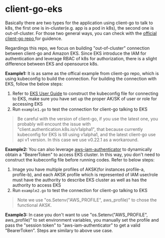 # client-go-eks

Basically there are two types for the application using client-go to talk to k8s, the first one is in-cluster(e.g. app is a pod in k8s), the second one is out-of-cluster. For those two general ways, you can check with the [official client-go repo ](https://github.com/kubernetes/client-go#how-to-use-it) for guidence.  

Regardings this repo, we focus on building "out-of-cluster" connection between client-go and Amazon EKS. Since EKS introduce the IAM for authentication and leverage RBAC of k8s for authorization, there is a slight difference between EKS and opensource k8s.  

**Example1:** It is as same as the offical example from client-go repo, which is using kubeconfig to build the connection. For building the connection with EKS, follow the below steps:  
 1. Refer to [EKS User Guide](https://docs.aws.amazon.com/eks/latest/userguide/create-kubeconfig.html#create-kubeconfig-automatically) to construct the kubeconfig file for connecting to EKS, make sure you have set up the proper AK/SK of user or role for accessing EKS
 2. Run `example1.go` to test the connection for client-go talking to EKS  

 >  Be careful with the version of client-go, if you use the latest one, you probably will encount the issue with "client.authentication.k8s.io/v1alpha1", that because currently kubeconfig for EKS is till using v1alpha1, and the latest client-go use api v1 version. In this case we use v0.22.1 as a workaround.

**Example2:** You can also leverage [aws-iam-authenticator](https://github.com/kubernetes-sigs/aws-iam-authenticator) to dynamically obtain a "BearerToken" to access EKS cluster. In this way, you don't need to construct the kubeconfig file before running codes. Refer to below steps:
 1. Image you have multiple profiles of AKSK(for instances profile-a, profile-b), and each AKSK profile which is represented of IAM user/role must have the authority to describe EKS cluster as well as has the authority to access EKS
 2. Run `example2.go` to test the connection for client-go talking to EKS  

 >  Note we use "os.Setenv("AWS_PROFILE", aws_profile)" to chose the functional AKSK.
 
**Example3:** In case you don't want to use "os.Setenv("AWS_PROFILE", aws_profile)" to set environment variables, you manually set the profile and pass the "session token" to "aws-iam-authenticator" to get a valid "BearerToken". Steps are similary to above use case.
 




 


